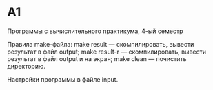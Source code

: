 # A1
Программы с вычислительного практикума, 4-ый семестр

Правила make-файла:
make result — скомпилировать, вывести результат в файл output;
make result-r — скомпилировать, вывести результат в файл output и на экран;
make clean — почистить директорию.

Настройки программы в файле input.
